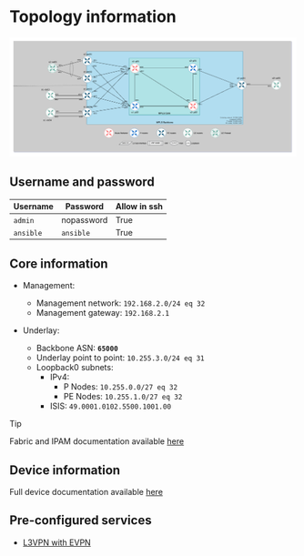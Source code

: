 # Topology information

![](../lab-topology.drawio.png)

## Username and password

| Username   | Password    | Allow in ssh |
|------------|-------------|--------------|
| `admin`    |  nopassword | True         |
| `ansible`  |  `ansible`  | True         |

## Core information

- Management:
  - Management network: `192.168.2.0/24 eq 32`
  - Management gateway: `192.168.2.1`

- Underlay:
  - Backbone ASN: __`65000`__
  - Underlay point to point: `10.255.3.0/24 eq 31`
  - Loopback0 subnets:
    - IPv4:
      - P Nodes: `10.255.0.0/27 eq 32`
      - PE Nodes: `10.255.1.0/27 eq 32`
    - ISIS: `49.0001.0102.5500.1001.00`

> [!TIP]
> Fabric and IPAM documentation available [here](documentation/fabric/backbone-documentation.md)

## Device information

Full device documentation available [here](documentation/devices/)

## Pre-configured services

- [L3VPN with EVPN](../docs/l3vpn.md)
